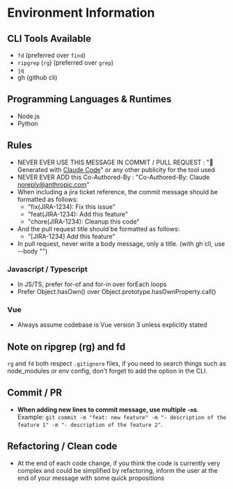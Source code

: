 # Environment Information

## CLI Tools Available

- `fd` (preferred over `find`)
- `ripgrep` (`rg`) (preferred over `grep`)
- `jq`
- gh (github cli)

## Programming Languages & Runtimes

- Node.js
- Python

## Rules

- NEVER EVER USE THIS MESSAGE IN COMMIT / PULL REQUEST : "🤖 Generated with [Claude Code](https://claude.ai/code)" or any other publicity for the tool used
- NEVER EVER ADD this Co-Authored-By : "Co-Authored-By: Claude <noreply@anthropic.com>"
- When including a jira ticket reference, the commit message should be formatted as follows:
  - "fix(JIRA-1234): Fix this issue"
  - "feat(JIRA-1234): Add this feature"
  - "chore(JIRA-1234): Cleanup this code"
- And the pull request title should be formatted as follows:
  - "[JIRA-1234] Add this feature"
- In pull request, never write a body message, only a title. (with gh cli, use --body "")

### Javascript / Typescript

- In JS/TS, prefer for-of and for-in over forEach loops
- Prefer Object.hasOwn() over Object.prototype.hasOwnProperty.call()

### Vue

- Always assume codebase is Vue version 3 unless explicitly stated

## Note on ripgrep (rg) and fd

`rg` and `fd` both respect `.gitignore` files, if you need to search things such as node_modules or env config, don't forget to add the option in the CLI.

## Commit / PR

- **When adding new lines to commit message, use multiple `-m`s**. Example: `git commit -m "feat: new feature" -m "- description of the feature 1" -m "- description of the feature 2"`.

## Refactoring / Clean code

- At the end of each code change, if you think the code is currently very complex and could be simplified by refactoring, inform the user at the end of your message with some quick propositions
